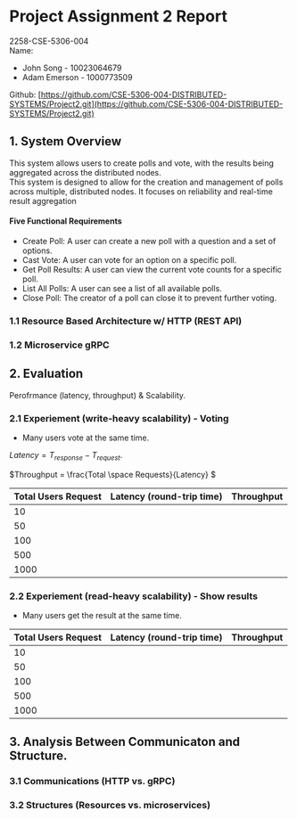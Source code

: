 # Project Assignment 2 Report 
2258-CSE-5306-004  
Name:
- John Song - 10023064679
- Adam Emerson - 1000773509

Github: [https://github.com/CSE-5306-004-DISTRIBUTED-SYSTEMS/Project2.git](https://github.com/CSE-5306-004-DISTRIBUTED-SYSTEMS/Project2.git)


## 1. System Overview  
This system allows users to create polls and vote, with the results being aggregated across the distributed nodes.  
This system is designed to allow for the creation and management of polls across multiple, distributed nodes. It focuses on reliability and real-time result aggregation

#### Five Functional Requirements
- Create Poll: A user can create a new poll with a question and a set of options.
- Cast Vote: A user can vote for an option on a specific poll.
- Get Poll Results: A user can view the current vote counts for a specific poll.
- List All Polls: A user can see a list of all available polls.
- Close Poll: The creator of a poll can close it to prevent further voting.

### 1.1 Resource Based Architecture w/ HTTP (REST API)




### 1.2 Microservice gRPC 




## 2. Evaluation  
Perofrmance (latency, throughput) & Scalability. 

### 2.1 Experiement (write-heavy scalability) - Voting
- Many users vote at the same time. 

$Latency = T_{response} - T_{request}$. 


$Throughput = \frac{Total \space Requests}{Latency} $

|Total Users Request| Latency (round-trip time) | Throughput|
|--|--|--|
10| | |
50| | |
100| | |
500| | |
1000| | |


### 2.2 Experiement (read-heavy scalability) - Show results  

- Many users get the result at the same time. 

|Total Users Request| Latency (round-trip time) | Throughput|
|--|--|--|
10| | |
50| | |
100| | |
500| | |
1000| | |


## 3. Analysis Between Communicaton and Structure.

### 3.1 Communications (HTTP vs. gRPC)  


### 3.2 Structures (Resources vs. microservices)






